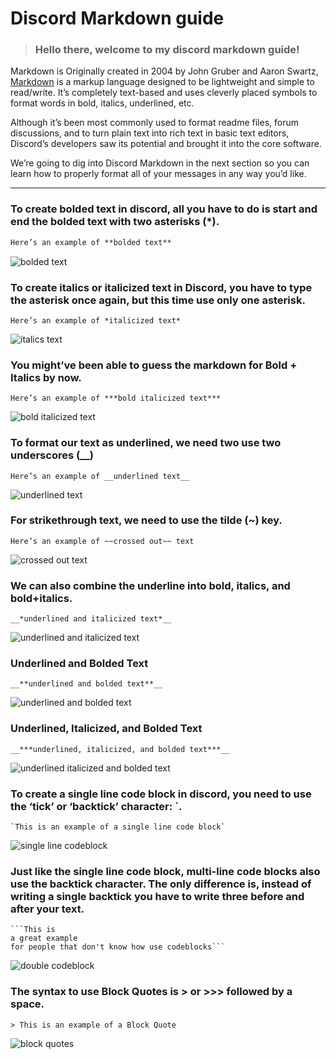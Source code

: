 # Discord Markdown guide

> ### Hello there, welcome to my discord markdown guide!

Markdown is Originally created in 2004 by John Gruber and Aaron Swartz, [Markdown](https://en.wikipedia.org/wiki/Markdown) is a markup language designed to be lightweight and simple to read/write. It’s completely text-based and uses cleverly placed symbols to format words in bold, italics, underlined, etc.

Although it’s been most commonly used to format readme files, forum discussions, and to turn plain text into rich text in basic text editors, Discord’s developers saw its potential and brought it into the core software.

We’re going to dig into Discord Markdown in the next section so you can learn how to properly format all of your messages in any way you’d like.

---

### To create bolded text in discord, all you have to do is start and end the bolded text with two asterisks (*).

```md
Here’s an example of **bolded text**
```
![bolded text](https://cdn.discordapp.com/attachments/799115386552582184/799119631746859038/unknown.png)


### To create italics or italicized text in Discord, you have to type the asterisk once again, but this time use only one asterisk.

```
Here’s an example of *italicized text*
```
![italics text](https://cdn.discordapp.com/attachments/799115386552582184/799123321702449212/unknown.png)


### You might’ve been able to guess the markdown for Bold + Italics by now.

```
Here’s an example of ***bold italicized text***
```
![bold italicized text](https://cdn.discordapp.com/attachments/799115386552582184/799124589161873418/unknown.png)

### To format our text as underlined, we need two use two underscores (__)

```
Here’s an example of __underlined text__
```
![underlined text](https://cdn.discordapp.com/attachments/799115386552582184/799126080526352384/unknown.png)

### For strikethrough text, we need to use the tilde (~) key.

```
Here’s an example of ~~crossed out~~ text
```
![crossed out text](https://cdn.discordapp.com/attachments/799115386552582184/799127372414582784/unknown.png)

### We can also combine the underline into bold, italics, and bold+italics.

```
__*underlined and italicized text*__
```
![underlined and italicized text](https://cdn.discordapp.com/attachments/799115386552582184/799128280409833492/unknown.png)

### Underlined and Bolded Text

```
__**underlined and bolded text**__
```
![underlined and bolded text](https://cdn.discordapp.com/attachments/799115386552582184/799129303471882280/unknown.png)

### Underlined, Italicized, and Bolded Text

```
__***underlined, italicized, and bolded text***__
```
![underlined italicized and bolded text](https://cdn.discordapp.com/attachments/799115386552582184/799130004859387904/unknown.png)

### To create a single line code block in discord, you need to use the ‘tick’ or ‘backtick’ character: `.

```
`This is an example of a single line code block`
```
![single line codeblock](https://cdn.discordapp.com/attachments/799115386552582184/799130788217225226/unknown.png)

### Just like the single line code block, multi-line code blocks also use the backtick character. The only difference is, instead of writing a single backtick you have to write three before and after your text.

```
```This is
a great example
for people that don't know how use codeblocks```
```
![double codeblock](https://cdn.discordapp.com/attachments/799115386552582184/799133087958171648/unknown.png)

### The syntax to use Block Quotes is > or >>> followed by a space.

```
> This is an example of a Block Quote
```
![block quotes](https://cdn.discordapp.com/attachments/799115386552582184/799135278744731668/unknown.png)
